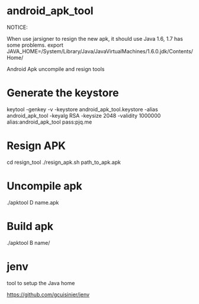 android_apk_tool
================
NOTICE:

When use jarsigner to resign the new apk, it should use Java 1.6, 1.7 has some problems.
  export JAVA_HOME=/System/Library/Java/JavaVirtualMachines/1.6.0.jdk/Contents/Home/


Android Apk uncompile and resign tools

Generate the keystore
==========
keytool -genkey -v -keystore android_apk_tool.keystore -alias android_apk_tool -keyalg RSA -keysize 2048 -validity 1000000
alias:android_apk_tool
pass:pjq.me

Resign APK
==========
cd resign_tool
./resign_apk.sh path_to_apk.apk

Uncompile apk
==========
./apktool D name.apk

Build apk
==========
./apktool B name/


jenv
==========
tool to setup the Java home

https://github.com/gcuisinier/jenv
